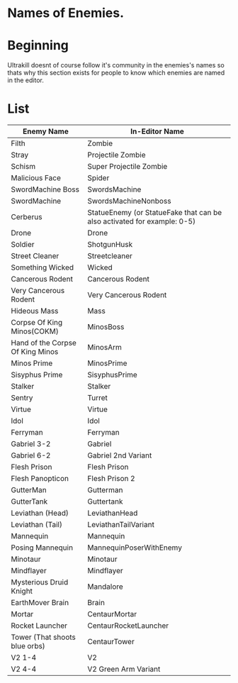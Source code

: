 # Names of Enemies.

# Beginning

Ultrakill doesnt of course follow it's community in the enemies's names so thats why this section exists for people to know which enemies are named in the editor.

# List

| Enemy Name | In-Editor Name |
|-----------------------|----------------|
|Filth                  |Zombie
|Stray                  |Projectile Zombie
|Schism                 |Super Projectile Zombie
|Malicious Face         |Spider
|SwordMachine Boss      |SwordsMachine
|SwordMachine           |SwordsMachineNonboss
|Cerberus               |StatueEnemy (or StatueFake that can be also activated for example: 0-5)
|Drone                  |Drone
|Soldier                |ShotgunHusk
|Street Cleaner         |Streetcleaner
|Something Wicked       |Wicked
|Cancerous Rodent       |Cancerous Rodent
|Very Cancerous Rodent  |Very Cancerous Rodent
|Hideous Mass           |Mass
|Corpse Of King Minos(COKM)   |MinosBoss
|Hand of the Corpse Of King Minos | MinosArm
|Minos Prime            |MinosPrime
|Sisyphus Prime         |SisyphusPrime
|Stalker                |Stalker
|Sentry                 |Turret
|Virtue                 |Virtue
|Idol                   |Idol
|Ferryman               |Ferryman
|Gabriel 3-2            |Gabriel
|Gabriel 6-2            |Gabriel 2nd Variant
|Flesh Prison           |Flesh Prison
|Flesh Panopticon       |Flesh Prison 2
|GutterMan              |Gutterman
|GutterTank             |Guttertank
|Leviathan (Head)              |LeviathanHead
|Leviathan (Tail) |LeviathanTailVariant
|Mannequin              |Mannequin
|Posing Mannequin       |MannequinPoserWithEnemy
|Minotaur               |Minotaur
|Mindflayer             |Mindflayer
|Mysterious Druid Knight|Mandalore
|EarthMover Brain             |Brain
|Mortar |CentaurMortar
|Rocket Launcher |CentaurRocketLauncher
|Tower (That shoots blue orbs) |CentaurTower
|V2 1-4                 |V2
|V2 4-4                 |V2 Green Arm Variant
